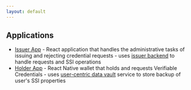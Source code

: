 ```yaml
---
layout: default
---
```


## Applications

- [Issuer App](./issuer-app) - React application that handles the administrative tasks of issuing and rejecting credential requests - uses [issuer backend](/ssi/services) to handle requests and SSI operations
- [Holder App](./holder-app) - React Native wallet that holds and requests Verifiable Credentials - uses [user-centric data vault](/data-vault) service to store backup of user's SSI properties

